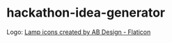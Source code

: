 # hackathon-idea-generator

Logo: <a href="https://www.flaticon.com/free-icons/lamp" title="lamp icons">Lamp icons created by AB Design - Flaticon</a>